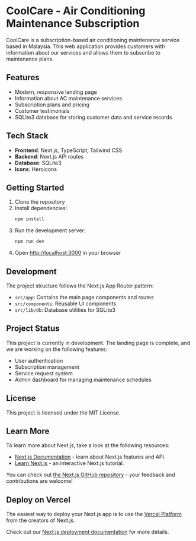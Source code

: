 # CoolCare - Air Conditioning Maintenance Subscription

CoolCare is a subscription-based air conditioning maintenance service based in Malaysia. This web application provides customers with information about our services and allows them to subscribe to maintenance plans.

## Features

- Modern, responsive landing page
- Information about AC maintenance services
- Subscription plans and pricing
- Customer testimonials
- SQLite3 database for storing customer data and service records

## Tech Stack

- **Frontend**: Next.js, TypeScript, Tailwind CSS
- **Backend**: Next.js API routes
- **Database**: SQLite3
- **Icons**: Heroicons

## Getting Started

1. Clone the repository
2. Install dependencies:
   ```bash
   npm install
   ```
3. Run the development server:
   ```bash
   npm run dev
   ```
4. Open [http://localhost:3000](http://localhost:3000) in your browser

## Development

The project structure follows the Next.js App Router pattern:

- `src/app`: Contains the main page components and routes
- `src/components`: Reusable UI components
- `src/lib/db`: Database utilities for SQLite3

## Project Status

This project is currently in development. The landing page is complete, and we are working on the following features:

- User authentication
- Subscription management
- Service request system
- Admin dashboard for managing maintenance schedules

## License

This project is licensed under the MIT License.

## Learn More

To learn more about Next.js, take a look at the following resources:

- [Next.js Documentation](https://nextjs.org/docs) - learn about Next.js features and API.
- [Learn Next.js](https://nextjs.org/learn) - an interactive Next.js tutorial.

You can check out [the Next.js GitHub repository](https://github.com/vercel/next.js) - your feedback and contributions are welcome!

## Deploy on Vercel

The easiest way to deploy your Next.js app is to use the [Vercel Platform](https://vercel.com/new?utm_medium=default-template&filter=next.js&utm_source=create-next-app&utm_campaign=create-next-app-readme) from the creators of Next.js.

Check out our [Next.js deployment documentation](https://nextjs.org/docs/app/building-your-application/deploying) for more details.
